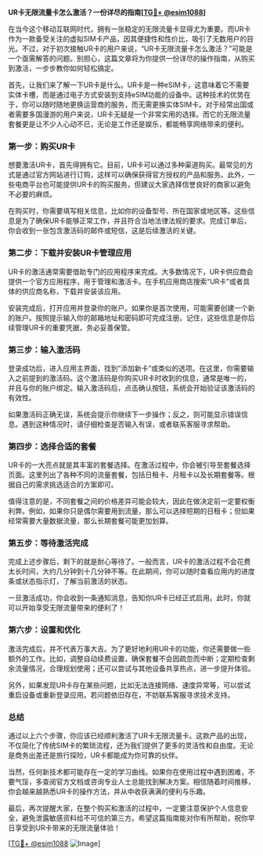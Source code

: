 **UR卡无限流量卡怎么激活？一份详尽的指南[[TG💪+ @esim1088](https://t.me/s/esim1088)]**

在当今这个移动互联网时代，拥有一张稳定的无限流量卡显得尤为重要。而UR卡作为一款备受关注的虚拟SIM卡产品，因其便捷性和性价比，吸引了无数用户的目光。不过，对于初次接触UR卡的用户来说，“UR卡无限流量卡怎么激活？”可能是一个亟需解答的问题。别担心，这篇文章将为你提供一份详尽的操作指南，从购买到激活，一步步教你如何轻松搞定。

首先，让我们来了解一下UR卡是什么。UR卡是一种eSIM卡，这意味着它不需要实体卡槽，而是通过电子方式安装到支持eSIM功能的设备中。这种技术的优势在于，你可以随时随地更换运营商的服务，而无需更换实体SIM卡。对于经常出国或者需要多国漫游的用户来说，UR卡无疑是一个非常实用的选择。而它的无限流量套餐更是让不少人心动不已，无论是工作还是娱乐，都能畅享网络带来的便利。

### **第一步：购买UR卡**

想要激活UR卡，首先得拥有它。目前，UR卡可以通过多种渠道购买。最常见的方式是通过官方网站进行订购，这样可以确保获得官方授权的产品和服务。此外，一些电商平台也可能提供UR卡的购买服务，但建议大家选择信誉良好的商家以避免不必要的麻烦。

在购买时，你需要填写相关信息，比如你的设备型号、所在国家或地区等。这些信息是为了确保UR卡能够正常工作，并且符合当地法律法规的要求。完成订单后，你会收到一张包含激活码的邮件或短信，这是后续激活的关键。

### **第二步：下载并安装UR卡管理应用**

UR卡的激活通常需要借助专门的应用程序来完成。大多数情况下，UR卡供应商会提供一个官方应用程序，用于管理和激活卡。在手机应用商店搜索“UR卡”或者具体的供应商名称，下载并安装该应用。

安装完成后，打开应用并登录你的账户。如果你是首次使用，可能需要创建一个新的账户。按照提示输入你的邮箱地址和密码即可完成注册。记住，这些信息是你后续管理UR卡的重要凭据，务必妥善保管。

### **第三步：输入激活码**

登录成功后，进入应用主界面，找到“添加新卡”或类似的选项。在这里，你需要输入之前提到的激活码。这个激活码是你购买UR卡时收到的信息，通常是唯一的，并且与你的账户绑定。输入激活码后，点击确认按钮，系统会开始验证该激活码的有效性。

如果激活码正确无误，系统会提示你继续下一步操作；反之，则可能显示错误信息。遇到这种情况时，请仔细检查是否输入有误，或者联系客服寻求帮助。

### **第四步：选择合适的套餐**

UR卡的一大亮点就是其丰富的套餐选择。在激活过程中，你会被引导至套餐选择页面。这里列出了各种不同的流量套餐，包括日租卡、月租卡以及长期套餐等。根据自己的需求挑选适合的方案即可。

值得注意的是，不同套餐之间的价格差异可能会较大，因此在做决定前一定要权衡利弊。例如，如果你只是偶尔需要用到流量，那么可以选择短期的日租卡；但如果经常需要大量数据流量，那么长期套餐可能更加划算。

### **第五步：等待激活完成**

完成上述步骤后，剩下的就是耐心等待了。一般而言，UR卡的激活过程不会花费太长时间，大约几分钟到十几分钟不等。在此期间，你可以随时查看应用内的进度条或状态指示灯，了解当前激活的状态。

一旦激活成功，你会收到一条通知消息，告知你UR卡已经正式启用。此时，你就可以开始享受无限流量带来的便利了！

### **第六步：设置和优化**

激活完成后，并不代表万事大吉。为了更好地利用UR卡的功能，你还需要做一些额外的工作。比如，调整自动续费设置，确保套餐不会因疏忽而中断；定期检查剩余流量情况，合理规划使用；还可以尝试与其他设备共享热点，进一步提升体验。

另外，如果发现UR卡存在某些问题，比如无法连接网络、速度异常等，可以尝试重启设备或重新登录应用。若问题依旧存在，不妨联系客服寻求技术支持。

### **总结**

通过以上六个步骤，你应该已经顺利激活了UR卡无限流量卡。这款产品的出现，不仅简化了传统SIM卡的繁琐流程，还为我们提供了更多的灵活性和自由度。无论是商务出差还是旅行探险，UR卡都能成为你可靠的伙伴。

当然，任何新技术都可能存在一定的学习曲线。如果你在使用过程中遇到困难，不要气馁，多查阅官方文档或咨询专业人士总能找到解决方案。相信随着时间推移，你会越来越熟悉UR卡的操作方法，并从中收获满满的便利与乐趣。

最后，再次提醒大家，在整个购买和激活的过程中，一定要注意保护个人信息安全，避免泄露敏感资料给不可信的第三方。希望这篇指南能对你有所帮助，祝你早日享受到UR卡带来的无限流量体验！

[[TG💪+ @esim1088](https://t.me/s/esim1088) ![Image](https://i.postimg.cc/4NQfJmqS/Snipaste-2025-05-13-00-14-12.png)]